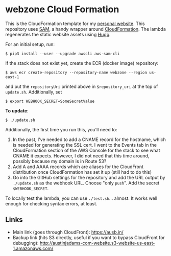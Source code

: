 webzone Cloud Formation
=======================

This is the CloudFormation template for my [personal website][0]. This
repository uses [SAM][1], a handy wrapper around [CloudFormation][2]. The
lambda regenerates the static website assets using [Hugo][3].

For an initial setup, run:

    $ pip3 install --user --upgrade awscli aws-sam-cli

If the stack does not exist yet, create the ECR (docker image) repository:

    $ aws ecr create-repository --repository-name webzone --region us-east-1

and put the `repositoryUri` printed above in `$repository_uri` at the top of
`update.sh`. Additionally, set

    $ export WEBHOOK_SECRET=SomeSecretValue

**To update**:

    $ ./update.sh

Additionally, the first time you run this, you'll need to:

1. In the past, I've needed to add a CNAME record for the hostname, which is
   needed for generating the SSL cert. I went to the Events tab in the
   CloudFormation section of the AWS Console for the stack to see what CNAME it
   expects. However, I did not need that this time around, possibly because my
   domain is in Route 53?
2. Add A and AAAA records which are aliases for the CloudFront
   distribution once CloudFormation has set it up (still had to do this)
3. Go into the GitHub settings for the repository and add the URL output by
   `./update.sh` as the webhook URL. Choose "only `push`". Add the secret
   `$WEBHOOK_SECRET`.

To locally test the lambda, you can use `./test.sh`... almost. It works well
enough for checking syntax errors, at least.

Links
-----

* Main link (goes through CloudFront): <https://ausb.in/>
* Backup link (hits S3 directly, useful if you want to bypass CloudFront for
  debugging): <http://austinjadams-com-website.s3-website-us-east-1.amazonaws.com/>

[0]: https://github.com/ausbin/webzone
[1]: https://aws.amazon.com/serverless/sam/
[2]: https://aws.amazon.com/cloudformation/
[3]: https://gohugo.io/
[4]: https://github.com/aws/aws-cli/issues/4947#issuecomment-586046886

